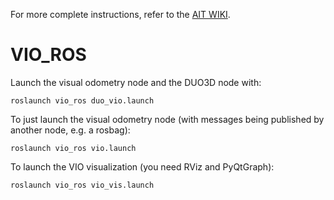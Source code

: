 For more complete instructions, refer to the [AIT WIKI](http://ait.inf.ethz.ch/wiki/doku.php?id=wiki:internal:setting_up_and_using_vio).
# VIO_ROS

Launch the visual odometry node and the DUO3D node with:
```
roslaunch vio_ros duo_vio.launch
```

To just launch the visual odometry node (with messages being published by another node, e.g. a rosbag):
```
roslaunch vio_ros vio.launch
```

To launch the VIO visualization (you need RViz and PyQtGraph):
```
roslaunch vio_ros vio_vis.launch
```